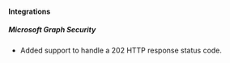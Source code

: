 
#### Integrations
##### Microsoft Graph Security
- Added support to handle a 202 HTTP response status code.
